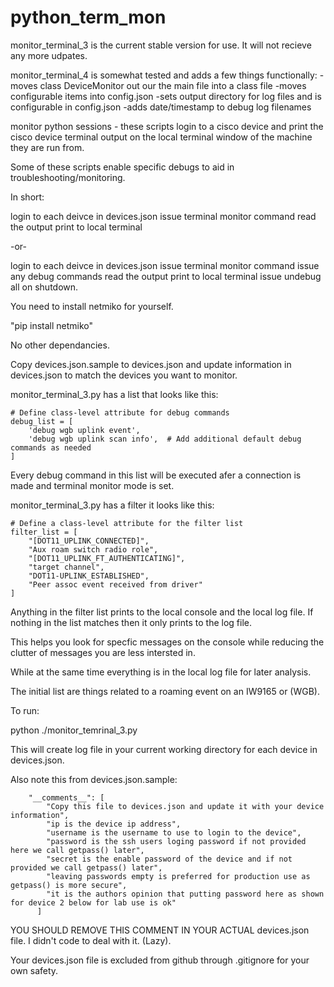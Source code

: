 # python_term_mon

monitor_terminal_3 is the current stable version for use.  It will not recieve any more udpates.

monitor_terminal_4 is somewhat tested and adds a few things functionally:
-moves class DeviceMonitor out our the main file into a class file
-moves configurable items into config.json
-sets output directory for log files and is configurable in config.json
-adds date/timestamp to debug log filenames

monitor python sessions - these scripts login to a cisco device and print the cisco device terminal output on the local terminal window of the machine they are run from.

Some of these scripts enable specific debugs to aid in troubleshooting/monitoring.

In short:

login to each deivce in devices.json
issue terminal monitor command
read the output 
print to local terminal

-or- 

login to each deivce in devices.json
issue terminal monitor command
issue any debug commands
read the output 
print to local terminal
issue undebug all on shutdown.

You need to install netmiko for yourself.

"pip install netmiko"

No other dependancies.

Copy devices.json.sample to devices.json and update information in devices.json to match the devices you want to monitor.

monitor_terminal_3.py has a list that looks like this:

    # Define class-level attribute for debug commands
    debug_list = [
        'debug wgb uplink event',
        'debug wgb uplink scan info',  # Add additional default debug commands as needed
    ]

Every debug command in this list will be executed afer a connection is made and terminal monitor mode is set.


monitor_terminal_3.py has a filter it looks like this:

    # Define a class-level attribute for the filter list
    filter_list = [
        "[DOT11_UPLINK_CONNECTED]",
        "Aux roam switch radio role",
        "[DOT11_UPLINK_FT_AUTHENTICATING]",
        "target channel",
        "DOT11-UPLINK_ESTABLISHED",
        "Peer assoc event received from driver"
    ]

Anything in the filter list prints to the local console and the local log file.  If nothing in the list matches then it only prints to the log file.

This helps you look for specfic messages on the console while reducing the clutter of messages you are less intersted in.

While at the same time everything is in the local log file for later analysis.

The initial list are things related to a roaming event on an IW9165 or (WGB).


To run:

python ./monitor_temrinal_3.py

This will create log file in your current working directory for each device in devices.json.

Also note this from devices.json.sample:

        "__comments__": [
            "Copy this file to devices.json and update it with your device information",
            "ip is the device ip address",
            "username is the username to use to login to the device",
            "password is the ssh users loging password if not provided here we call getpass() later",
            "secret is the enable password of the device and if not provided we call getpass() later",
            "leaving passwords empty is preferred for production use as getpass() is more secure",
            "it is the authors opinion that putting password here as shown for device 2 below for lab use is ok"
          ]

YOU SHOULD REMOVE THIS COMMENT IN YOUR ACTUAL devices.json file.  I didn't code to deal with it.  (Lazy).

Your devices.json file is excluded from github through .gitignore for your own safety.


